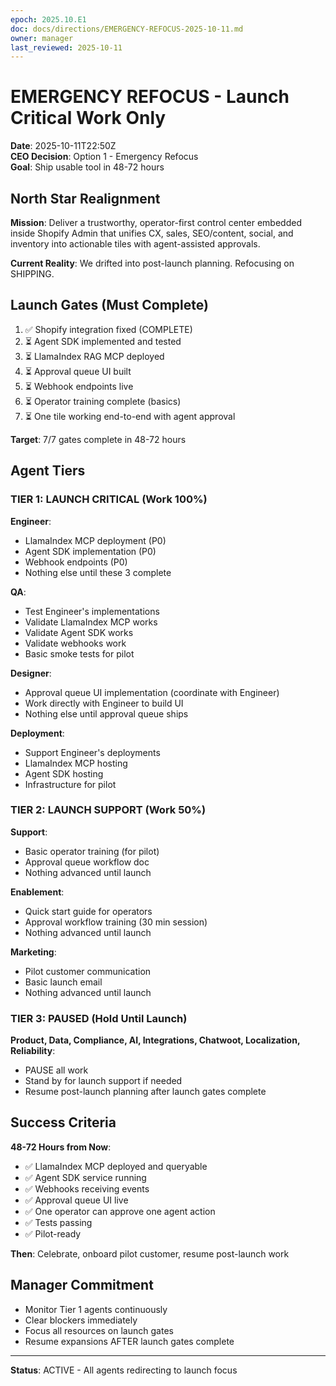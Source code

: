 ```yaml
---
epoch: 2025.10.E1
doc: docs/directions/EMERGENCY-REFOCUS-2025-10-11.md
owner: manager
last_reviewed: 2025-10-11
---
```


# EMERGENCY REFOCUS - Launch Critical Work Only

**Date**: 2025-10-11T22:50Z  
**CEO Decision**: Option 1 - Emergency Refocus  
**Goal**: Ship usable tool in 48-72 hours

## North Star Realignment

**Mission**: Deliver a trustworthy, operator-first control center embedded inside Shopify Admin that unifies CX, sales, SEO/content, social, and inventory into actionable tiles with agent-assisted approvals.

**Current Reality**: We drifted into post-launch planning. Refocusing on SHIPPING.

## Launch Gates (Must Complete)

1. ✅ Shopify integration fixed (COMPLETE)
2. ⏳ Agent SDK implemented and tested
3. ⏳ LlamaIndex RAG MCP deployed
4. ⏳ Approval queue UI built
5. ⏳ Webhook endpoints live
6. ⏳ Operator training complete (basics)
7. ⏳ One tile working end-to-end with agent approval

**Target**: 7/7 gates complete in 48-72 hours

## Agent Tiers

### TIER 1: LAUNCH CRITICAL (Work 100%)

**Engineer**:

- LlamaIndex MCP deployment (P0)
- Agent SDK implementation (P0)
- Webhook endpoints (P0)
- Nothing else until these 3 complete

**QA**:

- Test Engineer's implementations
- Validate LlamaIndex MCP works
- Validate Agent SDK works
- Validate webhooks work
- Basic smoke tests for pilot

**Designer**:

- Approval queue UI implementation (coordinate with Engineer)
- Work directly with Engineer to build UI
- Nothing else until approval queue ships

**Deployment**:

- Support Engineer's deployments
- LlamaIndex MCP hosting
- Agent SDK hosting
- Infrastructure for pilot

### TIER 2: LAUNCH SUPPORT (Work 50%)

**Support**:

- Basic operator training (for pilot)
- Approval queue workflow doc
- Nothing advanced until launch

**Enablement**:

- Quick start guide for operators
- Approval workflow training (30 min session)
- Nothing advanced until launch

**Marketing**:

- Pilot customer communication
- Basic launch email
- Nothing advanced until launch

### TIER 3: PAUSED (Hold Until Launch)

**Product, Data, Compliance, AI, Integrations, Chatwoot, Localization, Reliability**:

- PAUSE all work
- Stand by for launch support if needed
- Resume post-launch planning after launch gates complete

## Success Criteria

**48-72 Hours from Now**:

- ✅ LlamaIndex MCP deployed and queryable
- ✅ Agent SDK service running
- ✅ Webhooks receiving events
- ✅ Approval queue UI live
- ✅ One operator can approve one agent action
- ✅ Tests passing
- ✅ Pilot-ready

**Then**: Celebrate, onboard pilot customer, resume post-launch work

## Manager Commitment

- Monitor Tier 1 agents continuously
- Clear blockers immediately
- Focus all resources on launch gates
- Resume expansions AFTER launch gates complete

---

**Status**: ACTIVE - All agents redirecting to launch focus
